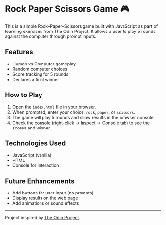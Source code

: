 # Rock Paper Scissors Game 🎮

This is a simple Rock–Paper–Scissors game built with JavaScript as part of learning exercises from The Odin Project. It allows a user to play 5 rounds against the computer through prompt inputs.

## Features

- Human vs Computer gameplay
- Random computer choices
- Score tracking for 5 rounds
- Declares a final winner

## How to Play

1. Open the `index.html` file in your browser.
2. When prompted, enter your choice: `rock`, `paper`, or `scissors`.
3. The game will play 5 rounds and show results in the browser console.
4. Check the console (right-click → Inspect → Console tab) to see the scores and winner.

## Technologies Used

- JavaScript (vanilla)
- HTML 
- Console for interaction

## Future Enhancements

- Add buttons for user input (no prompts)
- Display results on the web page
- Add animations or sound effects

---

Project inspired by [The Odin Project](https://www.theodinproject.com/).
